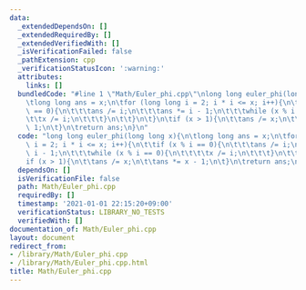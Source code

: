 ```yaml
---
data:
  _extendedDependsOn: []
  _extendedRequiredBy: []
  _extendedVerifiedWith: []
  _isVerificationFailed: false
  _pathExtension: cpp
  _verificationStatusIcon: ':warning:'
  attributes:
    links: []
  bundledCode: "#line 1 \"Math/Euler_phi.cpp\"\nlong long euler_phi(long long x){\n\
    \tlong long ans = x;\n\tfor (long long i = 2; i * i <= x; i++){\n\t\tif (x % i\
    \ == 0){\n\t\t\tans /= i;\n\t\t\tans *= i - 1;\n\t\t\twhile (x % i == 0){\n\t\t\
    \t\tx /= i;\n\t\t\t}\n\t\t}\n\t}\n\tif (x > 1){\n\t\tans /= x;\n\t\tans *= x -\
    \ 1;\n\t}\n\treturn ans;\n}\n"
  code: "long long euler_phi(long long x){\n\tlong long ans = x;\n\tfor (long long\
    \ i = 2; i * i <= x; i++){\n\t\tif (x % i == 0){\n\t\t\tans /= i;\n\t\t\tans *=\
    \ i - 1;\n\t\t\twhile (x % i == 0){\n\t\t\t\tx /= i;\n\t\t\t}\n\t\t}\n\t}\n\t\
    if (x > 1){\n\t\tans /= x;\n\t\tans *= x - 1;\n\t}\n\treturn ans;\n}\n"
  dependsOn: []
  isVerificationFile: false
  path: Math/Euler_phi.cpp
  requiredBy: []
  timestamp: '2021-01-01 22:15:20+09:00'
  verificationStatus: LIBRARY_NO_TESTS
  verifiedWith: []
documentation_of: Math/Euler_phi.cpp
layout: document
redirect_from:
- /library/Math/Euler_phi.cpp
- /library/Math/Euler_phi.cpp.html
title: Math/Euler_phi.cpp
---
```

